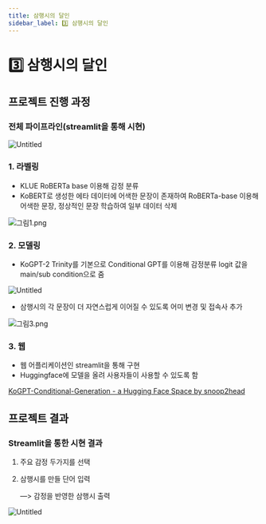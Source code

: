```yaml
---
title: 삼행시의 달인
sidebar_label: 3️⃣ 삼행시의 달인
---
```

# 3️⃣ 삼행시의 달인

## 프로젝트 진행 과정

### 전체 파이프라인(streamlit을 통해 시현)

![Untitled](https://res.cloudinary.com/dr6b9c9ko/image/upload/v1666930885/conference/2021-2/%EC%82%BC%ED%96%89%EC%8B%9C%EC%9D%98%20%EB%8B%AC%EC%9D%B8/1_mu9alb.png)

### 1. 라벨링

* KLUE RoBERTa base 이용해 감정 분류
* KoBERT로 생성한 에타 데이터에 어색한 문장이 존재하여 RoBERTa-base 이용해 어색한 문장, 정상적인 문장 학습하여 일부 데이터 삭제

![그림1.png](https://res.cloudinary.com/dr6b9c9ko/image/upload/v1666930885/conference/2021-2/%EC%82%BC%ED%96%89%EC%8B%9C%EC%9D%98%20%EB%8B%AC%EC%9D%B8/2_jzexrx.png)

### 2. 모델링

* KoGPT-2 Trinity를 기본으로 Conditional GPT를 이용해 감정분류 logit 값을 main/sub condition으로 줌

![Untitled](https://res.cloudinary.com/dr6b9c9ko/image/upload/v1666930885/conference/2021-2/%EC%82%BC%ED%96%89%EC%8B%9C%EC%9D%98%20%EB%8B%AC%EC%9D%B8/3_alatdm.png)

* 삼행시의 각 문장이 더 자연스럽게 이어질 수 있도록 어미 변경 및 접속사 추가

![그림3.png](https://res.cloudinary.com/dr6b9c9ko/image/upload/v1666930885/conference/2021-2/%EC%82%BC%ED%96%89%EC%8B%9C%EC%9D%98%20%EB%8B%AC%EC%9D%B8/4_jzrmrk.png)

### 3. 웹

* 웹 어플리케이션인 streamlit을 통해 구현
* Huggingface에 모델을 올려 사용자들이 사용할 수 있도록 함

[KoGPT-Conditional-Generation - a Hugging Face Space by snoop2head](https://huggingface.co/spaces/snoop2head/KoGPT-Conditional-Generation)

## 프로젝트 결과

### Streamlit을 통한 시현 결과

1. 주요 감정 두가지를 선택
2. 삼행시를 만들 단어 입력

   —> 감정을 반영한 삼행시 출력

![Untitled](https://res.cloudinary.com/dr6b9c9ko/image/upload/v1666930885/conference/2021-2/%EC%82%BC%ED%96%89%EC%8B%9C%EC%9D%98%20%EB%8B%AC%EC%9D%B8/5_jtwaaq.png)